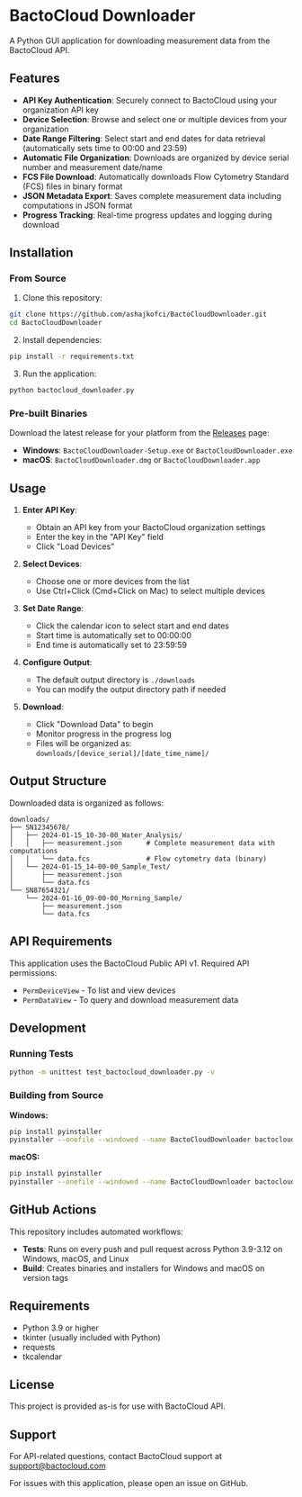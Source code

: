 # BactoCloud Downloader

A Python GUI application for downloading measurement data from the BactoCloud API.

## Features

- **API Key Authentication**: Securely connect to BactoCloud using your organization API key
- **Device Selection**: Browse and select one or multiple devices from your organization
- **Date Range Filtering**: Select start and end dates for data retrieval (automatically sets time to 00:00 and 23:59)
- **Automatic File Organization**: Downloads are organized by device serial number and measurement date/name
- **FCS File Download**: Automatically downloads Flow Cytometry Standard (FCS) files in binary format
- **JSON Metadata Export**: Saves complete measurement data including computations in JSON format
- **Progress Tracking**: Real-time progress updates and logging during download

## Installation

### From Source

1. Clone this repository:
```bash
git clone https://github.com/ashajkofci/BactoCloudDownloader.git
cd BactoCloudDownloader
```

2. Install dependencies:
```bash
pip install -r requirements.txt
```

3. Run the application:
```bash
python bactocloud_downloader.py
```

### Pre-built Binaries

Download the latest release for your platform from the [Releases](https://github.com/ashajkofci/BactoCloudDownloader/releases) page:

- **Windows**: `BactoCloudDownloader-Setup.exe` or `BactoCloudDownloader.exe`
- **macOS**: `BactoCloudDownloader.dmg` or `BactoCloudDownloader.app`

## Usage

1. **Enter API Key**: 
   - Obtain an API key from your BactoCloud organization settings
   - Enter the key in the "API Key" field
   - Click "Load Devices"

2. **Select Devices**:
   - Choose one or more devices from the list
   - Use Ctrl+Click (Cmd+Click on Mac) to select multiple devices

3. **Set Date Range**:
   - Click the calendar icon to select start and end dates
   - Start time is automatically set to 00:00:00
   - End time is automatically set to 23:59:59

4. **Configure Output**:
   - The default output directory is `./downloads`
   - You can modify the output directory path if needed

5. **Download**:
   - Click "Download Data" to begin
   - Monitor progress in the progress log
   - Files will be organized as: `downloads/[device_serial]/[date_time_name]/`

## Output Structure

Downloaded data is organized as follows:

```
downloads/
├── SN12345678/
│   ├── 2024-01-15_10-30-00_Water_Analysis/
│   │   ├── measurement.json      # Complete measurement data with computations
│   │   └── data.fcs              # Flow cytometry data (binary)
│   └── 2024-01-15_14-00-00_Sample_Test/
│       ├── measurement.json
│       └── data.fcs
└── SN87654321/
    └── 2024-01-16_09-00-00_Morning_Sample/
        ├── measurement.json
        └── data.fcs
```

## API Requirements

This application uses the BactoCloud Public API v1. Required API permissions:

- `PermDeviceView` - To list and view devices
- `PermDataView` - To query and download measurement data

## Development

### Running Tests

```bash
python -m unittest test_bactocloud_downloader.py -v
```

### Building from Source

**Windows:**
```bash
pip install pyinstaller
pyinstaller --onefile --windowed --name BactoCloudDownloader bactocloud_downloader.py
```

**macOS:**
```bash
pip install pyinstaller
pyinstaller --onefile --windowed --name BactoCloudDownloader bactocloud_downloader.py
```

## GitHub Actions

This repository includes automated workflows:

- **Tests**: Runs on every push and pull request across Python 3.9-3.12 on Windows, macOS, and Linux
- **Build**: Creates binaries and installers for Windows and macOS on version tags

## Requirements

- Python 3.9 or higher
- tkinter (usually included with Python)
- requests
- tkcalendar

## License

This project is provided as-is for use with BactoCloud API.

## Support

For API-related questions, contact BactoCloud support at support@bactocloud.com

For issues with this application, please open an issue on GitHub.